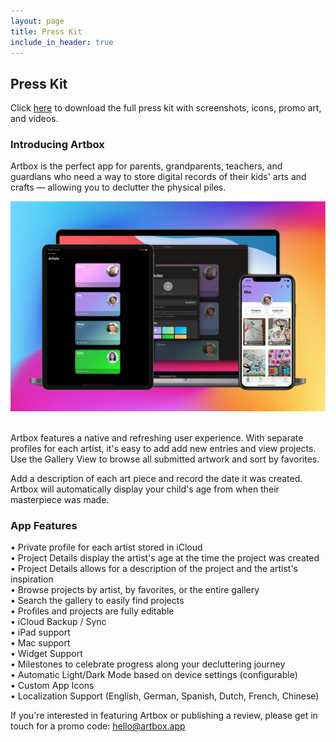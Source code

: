 ```yaml
---
layout: page
title: Press Kit
include_in_header: true
---
```


## Press Kit
Click [here](https://www.icloud.com/iclouddrive/0x2g6uc8_hXHCbX-v0Q0eBCEA#Artbox_2_PressKit_2) to download the full press kit with screenshots, icons, promo art, and videos.

### Introducing Artbox
Artbox is the perfect app for parents, grandparents, teachers, and guardians who need a way to store digital records of their kids' arts and crafts — allowing you to declutter the physical piles.

![](/assets/promo1.png)<br><br>

Artbox features a native and refreshing user experience. With separate profiles for each artist, it's easy to add add new entries and view projects. 
Use the Gallery View to browse all submitted artwork and sort by favorites.

Add a description of each art piece and record the date it was created. Artbox will automatically display your child's age from when their masterpiece was made.

### App Features
• Private profile for each artist stored in iCloud  
• Project Details display the artist's age at the time the project was created  
• Project Details allows for a description of the project and the artist's inspiration  
• Browse projects by artist, by favorites, or the entire gallery  
• Search the gallery to easily find projects    
• Profiles and projects are fully editable  
• iCloud Backup / Sync  
• iPad support  
• Mac support  
• Widget Support  
• Milestones to celebrate progress along your decluttering journey  
• Automatic Light/Dark Mode based on device settings (configurable)  
• Custom App Icons    
• Localization Support (English, German, Spanish, Dutch, French, Chinese)  

If you're interested in featuring Artbox or publishing a review, please get in touch for a promo code: hello@artbox.app
